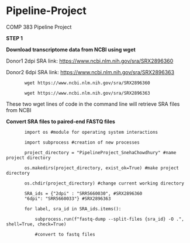 # Pipeline-Project
COMP 383 Pipeline Project

**STEP 1**

**Download transcriptome data from NCBI using wget**

Donor1 2dpi SRA link: https://www.ncbi.nlm.nih.gov/sra/SRX2896360

Donor2 6dpi SRA link: https://www.ncbi.nlm.nih.gov/sra/SRX2896363

           wget https://www.ncbi.nlm.nih.gov/sra/SRX2896360 

           wget https://www.ncbi.nlm.nih.gov/sra/SRX2896363 

These two wget lines of code in the command line will retrieve SRA files from NCBI

**Convert SRA files to paired-end FASTQ files**

           import os #module for operating system interactions

           import subprocess #creation of new processes

           project_directory = "PipelineProject_SnehaChowdhury" #name project directory 

           os.makedirs(project_directory, exist_ok=True) #make project directory

           os.chdir(project_directory) #change current working directory

           SRA_ids = {"2dpi" : "SRR5660030", #SRX2896360
           "6dpi": "SRR5660033"} #SRX2896363

           for label, sra_id in SRA_ids.items():

               subprocess.run(f"fastq-dump --split-files {sra_id} -O .", shell=True, check=True)
    
               #convert to fastq files
